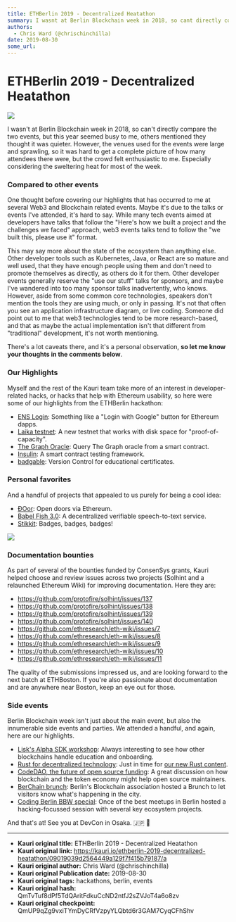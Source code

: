 ```yaml
---
title: ETHBerlin 2019 - Decentralized Heatathon 
summary: I wasnt at Berlin Blockchain week in 2018, so cant directly compare the two events, but this year seemed busy to me, others mentioned they thought it was quieter. However, the venues used for the events were large and sprawling, so it was hard to get a complete picture of how many attendees there were, but the crowd felt enthusiastic to me. Especially considering the sweltering heat for most of the week. Compared to other events One thought before covering our highlights that has occurred to me
authors:
  - Chris Ward (@chrischinchilla)
date: 2019-08-30
some_url: 
---
```


# ETHBerlin 2019 - Decentralized Heatathon 

![](https://ipfs.infura.io/ipfs/QmNkVqyVg6fefx1QPWQHAN1UqwntR5CpEJF2PYrkq29rd1)


I wasn't at Berlin Blockchain week in 2018, so can't directly compare the two events, but this year seemed busy to me, others mentioned they thought it was quieter. However, the venues used for the events were large and sprawling, so it was hard to get a complete picture of how many attendees there were, but the crowd felt enthusiastic to me. Especially considering the sweltering heat for most of the week.

### Compared to other events

One thought before covering our highlights that has occurred to me at several Web3 and Blockchain related events. Maybe it's due to the talks or events I've attended, it's hard to say. While many tech events aimed at developers have talks that follow the "Here's how we built a project and the challenges we faced" approach, web3 events talks tend to follow the "we built this, please use it" format.

This may say more about the state of the ecosystem than anything else. Other developer tools such as Kubernetes, Java, or React are so mature and well used, that they have enough people using them and don't need to promote themselves as directly, as others do it for them. Other developer events generally reserve the "use our stuff" talks for sponsors, and maybe I've wandered into too many sponsor talks inadvertently, who knows. However, aside from some common core technologies, speakers don't mention the tools they are using much, or only in passing. It's not that often you see an application infrastructure diagram, or live coding. Someone did point out to me that web3 technologies tend to be more research-based, and that as maybe the actual implementation isn't that different from "traditional" development, it's not worth mentioning. 

There's a lot caveats there, and it's a personal observation, **so let me know your thoughts in the comments below**.

### Our Highlights

Myself and the rest of the Kauri team take more of an interest in developer-related hacks, or hacks that help with Ethereum usability, so here were some of our highlights from the ETHBerlin hackathon:

-   [ENS Login](https://devpost.com/software/ens-login): Something like a "Login with Google" button for Ethereum dapps.
-   [Laika testnet](https://devpost.com/software/laika-testnet): A new testnet that works with disk space for "proof-of-capacity".
-   [The Graph Oracle](https://devpost.com/software/thegraphoracle): Query The Graph oracle from a smart contract.
-   [Insulin](https://devpost.com/software/insulin): A smart contract testing framework.
-   [badgable](https://devpost.com/software/badgable): Version Control for educational certificates.

### Personal favorites

And a handful of projects that appealed to us purely for being a cool idea:

-   [ĐOor](https://devpost.com/software/door): Open doors via Ethereum.
-   [Babel Fish 3.0](https://devpost.com/software/ethberlinzwei-babelfish_3_0): A decentralized verifiable speech-to-text service.
-   [Stikkit](https://devpost.com/software/badge-around): Badges, badges, badges!

![](https://ipfs.infura.io/ipfs/QmTFWWEboNpDm3ijRBaM21djhyB7JqkD1TC6ZSwSAJqtHt)

### Documentation bounties

As part of several of the bounties funded by ConsenSys grants, Kauri helped choose and review issues across two projects (Solhint and a relaunched Ethereum Wiki) for improving documentation. Here they are:

-   <https://github.com/protofire/solhint/issues/137>
-   <https://github.com/protofire/solhint/issues/138>
-   <https://github.com/protofire/solhint/issues/139>
-   <https://github.com/protofire/solhint/issues/140>
-   <https://github.com/ethresearch/eth-wiki/issues/7>
-   <https://github.com/ethresearch/eth-wiki/issues/8>
-   <https://github.com/ethresearch/eth-wiki/issues/9>
-   <https://github.com/ethresearch/eth-wiki/issues/10>
-   <https://github.com/ethresearch/eth-wiki/issues/11>

The quality of the submissions impressed us, and are looking forward to the next batch at ETHBoston. If you're also passionate about documentation and are anywhere near Boston, keep an eye out for those.

### Side events

Berlin Blockchain week isn't just about the main event, but also the innumerable side events and parties. We attended a handful, and again, here are our highlights.

-   [Lisk's Alpha SDK workshop](https://www.meetup.com/Lisk-Blockchain-Application-Platform/events/263771622/): Always interesting to see how other blockchains handle education and onboarding.
-   [Rust for decentralized technology](https://www.eventbrite.com/e/rust-for-decentralized-technology-tickets-67453046879#): Just in time for [our new Rust content](https://kauri.io/article/97c85229c66445759bb0ce642224d364/v2/sending-ethereum-transactions-with-rust).
-   [CodeDAO, the future of open source funding](https://www.eventbrite.co.uk/e/codedao-the-future-of-open-source-in-the-blochain-era-tickets-64307226646#): A great discussion on how blockchain and the token economy might help open source maintainers.
-   [BerChain brunch](https://factoryberlin.com/event/blockchain-brunch-learn-about-the-berlin-blockchain-ecosystem/): Berlin's Blockchain association hosted a Brunch to let visitors know what's happening in the city.
-   [Coding Berlin BBW special](https://www.meetup.com/en-AU/CODING-BERLIN/events/263450379/): Once of the best meetups in Berlin hosted a hacking-focussed session with several key ecosystem projects.

And that's at! See you at DevCon in Osaka. 🇯🇵 👋



---

- **Kauri original title:** ETHBerlin 2019 - Decentralized Heatathon 
- **Kauri original link:** https://kauri.io/ethberlin-2019-decentralized-heatathon/09019039d2564449a129f7f415b79187/a
- **Kauri original author:** Chris Ward (@chrischinchilla)
- **Kauri original Publication date:** 2019-08-30
- **Kauri original tags:** hackathons, berlin, events
- **Kauri original hash:** QmTvTuf8dPf5TdQAritFdkuCcND2ntfJ2sZVJoT4a6o8zv
- **Kauri original checkpoint:** QmUP9qZg9vxiTYmDyCRfVzpyYLQbtd6r3GAM7CyqCFhShv



